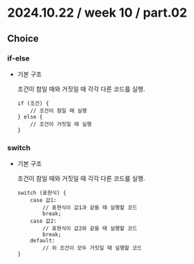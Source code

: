 # 2024.10.22 / week 10 / part.02

## Choice


### if-else

- 기본 구조
    
    조건이 참일 때와 거짓일 때 각각 다른 코드를 실행.

    ```
    if (조건) {
        // 조건이 참일 때 실행
    } else {
        // 조건이 거짓일 때 실행
    }
    ```

### switch

- 기본 구조
    
    조건이 참일 때와 거짓일 때 각각 다른 코드를 실행.

    ```
    switch (표현식) {
        case 값1:
            // 표현식이 값1과 같을 때 실행할 코드
            break;
        case 값2:
            // 표현식이 값2와 같을 때 실행할 코드
            break;
        default:
            // 위 조건이 모두 거짓일 때 실행할 코드
    }
    ```